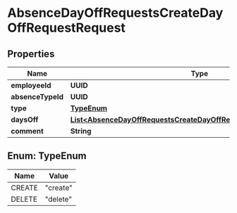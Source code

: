 

# AbsenceDayOffRequestsCreateDayOffRequestRequest


## Properties

| Name | Type | Description | Notes |
|------------ | ------------- | ------------- | -------------|
|**employeeId** | **UUID** |  |  |
|**absenceTypeId** | **UUID** |  |  [optional] |
|**type** | [**TypeEnum**](#TypeEnum) |  |  |
|**daysOff** | [**List&lt;AbsenceDayOffRequestsCreateDayOffRequestRequestDaysOffInner&gt;**](AbsenceDayOffRequestsCreateDayOffRequestRequestDaysOffInner.md) |  |  |
|**comment** | **String** |  |  [optional] |



## Enum: TypeEnum

| Name | Value |
|---- | -----|
| CREATE | &quot;create&quot; |
| DELETE | &quot;delete&quot; |



